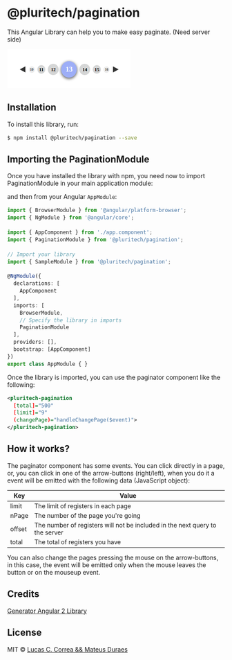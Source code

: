 # @pluritech/pagination

This Angular Library can help you to make easy paginate. (Need server side)

![Paginator preview](./paginator.png)

## Installation

To install this library, run:

```bash
$ npm install @pluritech/pagination --save
```

## Importing the PaginationModule

Once you have installed the library with npm, you need now to import PaginationModule in your main application module:

and then from your Angular `AppModule`:

```typescript
import { BrowserModule } from '@angular/platform-browser';
import { NgModule } from '@angular/core';

import { AppComponent } from './app.component';
import { PaginationModule } from '@pluritech/pagination';

// Import your library
import { SampleModule } from '@pluritech/pagination';

@NgModule({
  declarations: [
    AppComponent
  ],
  imports: [
    BrowserModule,
    // Specify the library in imports
    PaginationModule
  ],
  providers: [],
  bootstrap: [AppComponent]
})
export class AppModule { }
```

Once the library is imported, you can use the paginator component like the following:

```xml
<pluritech-pagination 
  [total]="500" 
  [limit]="9"
  (changePage)="handleChangePage($event)">
</pluritech-pagination>
```

## How it works?

The paginator component has some events. You can click directly in a page, or, you can click in one of the arrow-buttons (right/left), when you do it a event will be emitted with the following data (JavaScript object):

Key | Value
--- | -----
limit | The limit of registers in each page 
nPage | The number of the page you're going
offset | The number of registers will not be included in the next query to the server
total | The total of registers you have

You can also change the pages pressing the mouse on the arrow-buttons, in this case, the event will be emitted only when the mouse leaves the button or on the mouseup event.

## Credits
[Generator Angular 2 Library](https://github.com/jvandemo/generator-angular2-library)


## License

MIT © [Lucas C. Correa &amp;&amp; Mateus Duraes](mailto:lucas@pluritech.com.br)
